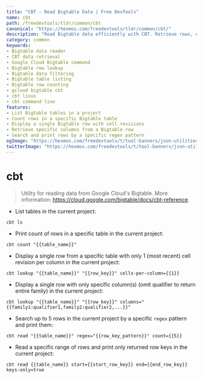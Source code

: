 ```yaml
---
title: "CBT - Read Bigtable Data | Free DevTools"
name: cbt
path: /freedevtools/tldr/common/cbt
canonical: "https://hexmos.com/freedevtools/tldr/common/cbt/"
description: "Read Bigtable data efficiently with CBT. Retrieve rows, count records, and filter columns from Google Cloud Bigtable. Free online tool, no registration required."
category: common
keywords:
- Bigtable data reader
- CBT data retrieval
- Google Cloud Bigtable command
- Bigtable row lookup
- Bigtable data filtering
- Bigtable table listing
- Bigtable row counting
- gcloud bigtable cbt
- cbt linux
- cbt command line
features:
- List Bigtable tables in a project
- Count rows in a specific Bigtable table
- Display a single Bigtable row with cell revisions
- Retrieve specific columns from a Bigtable row
- Search and print rows by a specific regex pattern
ogImage: "https://hexmos.com/freedevtools/t/tool-banners/json-utilities-banner.png"
twitterImage: "https://hexmos.com/freedevtools/t/tool-banners/json-utilities-banner.png"
---
```


# cbt

> Utility for reading data from Google Cloud's Bigtable.
> More information: <https://cloud.google.com/bigtable/docs/cbt-reference>.

- List tables in the current project:

`cbt ls`

- Print count of rows in a specific table in the current project:

`cbt count "{{table_name}}"`

- Display a single row from a specific table with only 1 (most recent) cell revision per column in the current project:

`cbt lookup "{{table_name}}" "{{row_key}}" cells-per-column={{1}}`

- Display a single row with only specific column(s) (omit qualifier to return entire family) in the current project:

`cbt lookup "{{table_name}}" "{{row_key}}" columns="{{family1:qualifier1,family2:qualifier2,...}}"`

- Search up to 5 rows in the current project by a specific `regex` pattern and print them:

`cbt read "{{table_name}}" regex="{{row_key_pattern}}" count={{5}}`

- Read a specific range of rows and print only returned row keys in the current project:

`cbt read {{table_name}} start={{start_row_key}} end={{end_row_key}} keys-only=true`
